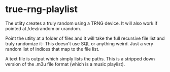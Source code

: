 # true-rng-playlist

The utlity creates a truly random using a TRNG device.  It will also work if pointed at /dev/random or urandom.

Point the utlity at a folder of files and it will take the full recursive file list and truly randomize it-  This doesn't use SQL or anything weird.  Just a very random list of indices that map to the file list.

A text file is output which simply lists the paths.  This is a stripped down version of the .m3u file format (which is a music playlist).

